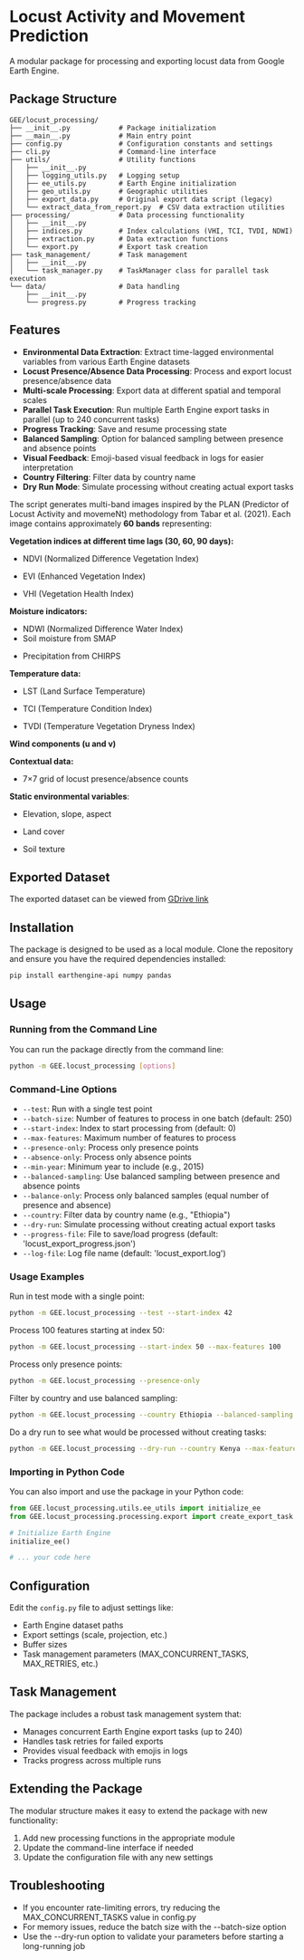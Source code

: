 # Locust Activity and Movement Prediction

A modular package for processing and exporting locust data from Google Earth Engine.

## Package Structure

```
GEE/locust_processing/
├── __init__.py            # Package initialization
├── __main__.py            # Main entry point
├── config.py              # Configuration constants and settings
├── cli.py                 # Command-line interface
├── utils/                 # Utility functions
│   ├── __init__.py
│   ├── logging_utils.py   # Logging setup
│   ├── ee_utils.py        # Earth Engine initialization
│   ├── geo_utils.py       # Geographic utilities
│   ├── export_data.py     # Original export data script (legacy)
│   └── extract_data_from_report.py  # CSV data extraction utilities
├── processing/            # Data processing functionality
│   ├── __init__.py
│   ├── indices.py         # Index calculations (VHI, TCI, TVDI, NDWI)
│   ├── extraction.py      # Data extraction functions
│   └── export.py          # Export task creation
├── task_management/       # Task management
│   ├── __init__.py
│   └── task_manager.py    # TaskManager class for parallel task execution
└── data/                  # Data handling
    ├── __init__.py
    └── progress.py        # Progress tracking
```

## Features

- **Environmental Data Extraction**: Extract time-lagged environmental variables from various Earth Engine datasets
- **Locust Presence/Absence Data Processing**: Process and export locust presence/absence data
- **Multi-scale Processing**: Export data at different spatial and temporal scales
- **Parallel Task Execution**: Run multiple Earth Engine export tasks in parallel (up to 240 concurrent tasks)
- **Progress Tracking**: Save and resume processing state
- **Balanced Sampling**: Option for balanced sampling between presence and absence points
- **Visual Feedback**: Emoji-based visual feedback in logs for easier interpretation
- **Country Filtering**: Filter data by country name
- **Dry Run Mode**: Simulate processing without creating actual export tasks

The script generates multi-band images inspired by the PLAN (Predictor of Locust Activity and movemeNt) methodology from Tabar et al. (2021). Each image contains approximately **60 bands** representing:

**Vegetation indices at different time lags (30, 60, 90 days):**

- NDVI (Normalized Difference Vegetation Index)

* EVI (Enhanced Vegetation Index)

* VHI (Vegetation Health Index)

**Moisture indicators:**

- NDWI (Normalized Difference Water Index)
- Soil moisture from SMAP

* Precipitation from CHIRPS

**Temperature data:**

- LST (Land Surface Temperature)

- TCI (Temperature Condition Index)

- TVDI (Temperature Vegetation Dryness Index)

**Wind components (u and v)**

**Contextual data:**

- 7×7 grid of locust presence/absence counts

**Static environmental variables**:

- Elevation, slope, aspect

- Land cover

- Soil texture

## Exported Dataset

The exported dataset can be viewed from [GDrive link](https://drive.google.com/drive/folders/1V9PdYcI0quQo7ipmqFPtpppagen2CHHY?usp=sharing)

## Installation

The package is designed to be used as a local module. Clone the repository and ensure you have the required dependencies installed:

```bash
pip install earthengine-api numpy pandas
```

## Usage

### Running from the Command Line

You can run the package directly from the command line:

```bash
python -m GEE.locust_processing [options]
```

### Command-Line Options

- `--test`: Run with a single test point
- `--batch-size`: Number of features to process in one batch (default: 250)
- `--start-index`: Index to start processing from (default: 0)
- `--max-features`: Maximum number of features to process
- `--presence-only`: Process only presence points
- `--absence-only`: Process only absence points
- `--min-year`: Minimum year to include (e.g., 2015)
- `--balanced-sampling`: Use balanced sampling between presence and absence points
- `--balance-only`: Process only balanced samples (equal number of presence and absence)
- `--country`: Filter data by country name (e.g., "Ethiopia")
- `--dry-run`: Simulate processing without creating actual export tasks
- `--progress-file`: File to save/load progress (default: 'locust_export_progress.json')
- `--log-file`: Log file name (default: 'locust_export.log')

### Usage Examples

Run in test mode with a single point:

```bash
python -m GEE.locust_processing --test --start-index 42
```

Process 100 features starting at index 50:

```bash
python -m GEE.locust_processing --start-index 50 --max-features 100
```

Process only presence points:

```bash
python -m GEE.locust_processing --presence-only
```

Filter by country and use balanced sampling:

```bash
python -m GEE.locust_processing --country Ethiopia --balanced-sampling
```

Do a dry run to see what would be processed without creating tasks:

```bash
python -m GEE.locust_processing --dry-run --country Kenya --max-features 200
```

### Importing in Python Code

You can also import and use the package in your Python code:

```python
from GEE.locust_processing.utils.ee_utils import initialize_ee
from GEE.locust_processing.processing.export import create_export_task

# Initialize Earth Engine
initialize_ee()

# ... your code here
```

## Configuration

Edit the `config.py` file to adjust settings like:

- Earth Engine dataset paths
- Export settings (scale, projection, etc.)
- Buffer sizes
- Task management parameters (MAX_CONCURRENT_TASKS, MAX_RETRIES, etc.)

## Task Management

The package includes a robust task management system that:

- Manages concurrent Earth Engine export tasks (up to 240)
- Handles task retries for failed exports
- Provides visual feedback with emojis in logs
- Tracks progress across multiple runs

## Extending the Package

The modular structure makes it easy to extend the package with new functionality:

1. Add new processing functions in the appropriate module
2. Update the command-line interface if needed
3. Update the configuration file with any new settings

## Troubleshooting

- If you encounter rate-limiting errors, try reducing the MAX_CONCURRENT_TASKS value in config.py
- For memory issues, reduce the batch size with the --batch-size option
- Use the --dry-run option to validate your parameters before starting a long-running job
